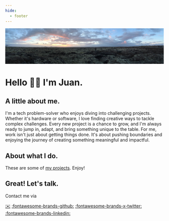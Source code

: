 ```yaml
---
hide:
  - footer
---
```


![Iceland Pano](/images/Iceland-pano.jpg "Iceland Pano")

# Hello 👋🏾  I'm Juan.

## A little about me.

I'm a tech problem-solver who enjoys diving into challenging projects. Whether it's hardware or software, I love finding creative ways to tackle complex challenges. Every new project is a chance to grow, and I'm always ready to jump in, adapt, and bring something unique to the table. For me, work isn't just about getting things done. It's about pushing boundaries and enjoying the journey of creating something meaningful and impactful.

## About what I do.

These are some of [my projects](/blog). Enjoy!

## Great! Let's talk.

Contact me via 

[:envelope:](mailto:juandariolara@gmail.com) [:fontawesome-brands-github:](https://github.com/idfx) [:fontawesome-brands-x-twitter:](https://x.com/j1lara) [:fontawesome-brands-linkedin:](https://www.linkedin.com/in/j1lara)
